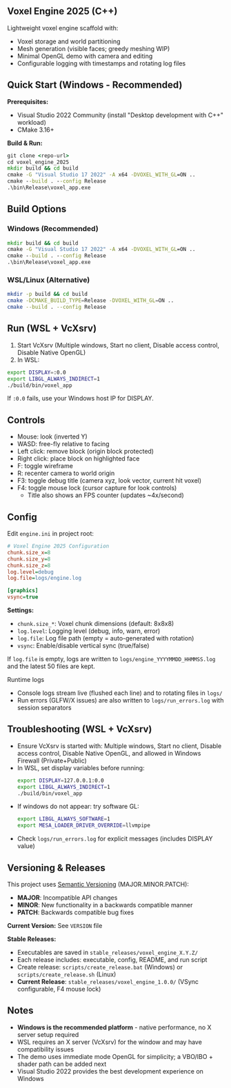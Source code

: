 ## Voxel Engine 2025 (C++)

Lightweight voxel engine scaffold with:
- Voxel storage and world partitioning
- Mesh generation (visible faces; greedy meshing WIP)
- Minimal OpenGL demo with camera and editing
- Configurable logging with timestamps and rotating log files

## Quick Start (Windows - Recommended)

**Prerequisites:**
- Visual Studio 2022 Community (install "Desktop development with C++" workload)
- CMake 3.16+

**Build & Run:**
```cmd
git clone <repo-url>
cd voxel_engine_2025
mkdir build && cd build
cmake -G "Visual Studio 17 2022" -A x64 -DVOXEL_WITH_GL=ON ..
cmake --build . --config Release
.\bin\Release\voxel_app.exe
```

## Build Options

### Windows (Recommended)
```cmd
mkdir build && cd build
cmake -G "Visual Studio 17 2022" -A x64 -DVOXEL_WITH_GL=ON ..
cmake --build . --config Release
.\bin\Release\voxel_app.exe
```

### WSL/Linux (Alternative)
```bash
mkdir -p build && cd build
cmake -DCMAKE_BUILD_TYPE=Release -DVOXEL_WITH_GL=ON ..
cmake --build . --config Release
```

## Run (WSL + VcXsrv)

1) Start VcXsrv (Multiple windows, Start no client, Disable access control, Disable Native OpenGL)
2) In WSL:
```bash
export DISPLAY=:0.0
export LIBGL_ALWAYS_INDIRECT=1
./build/bin/voxel_app
```
If `:0.0` fails, use your Windows host IP for DISPLAY.

## Controls

- Mouse: look (inverted Y)
- WASD: free-fly relative to facing
- Left click: remove block (origin block protected)
- Right click: place block on highlighted face
- F: toggle wireframe
- R: recenter camera to world origin
- F3: toggle debug title (camera xyz, look vector, current hit voxel)
- F4: toggle mouse lock (cursor capture for look controls)
  - Title also shows an FPS counter (updates ~4x/second)

## Config

Edit `engine.ini` in project root:
```ini
# Voxel Engine 2025 Configuration
chunk.size_x=8
chunk.size_y=8
chunk.size_z=8
log.level=debug
log.file=logs/engine.log

[graphics]
vsync=true
```

**Settings:**
- `chunk.size_*`: Voxel chunk dimensions (default: 8x8x8)
- `log.level`: Logging level (debug, info, warn, error)
- `log.file`: Log file path (empty = auto-generated with rotation)
- `vsync`: Enable/disable vertical sync (true/false)

If `log.file` is empty, logs are written to `logs/engine_YYYYMMDD_HHMMSS.log` and the latest 50 files are kept.

Runtime logs
- Console logs stream live (flushed each line) and to rotating files in `logs/`
- Run errors (GLFW/X issues) are also written to `logs/run_errors.log` with session separators

## Troubleshooting (WSL + VcXsrv)

- Ensure VcXsrv is started with: Multiple windows, Start no client, Disable access control, Disable Native OpenGL, and allowed in Windows Firewall (Private+Public)
- In WSL, set display variables before running:
  ```bash
  export DISPLAY=127.0.0.1:0.0
  export LIBGL_ALWAYS_INDIRECT=1
  ./build/bin/voxel_app
  ```
- If windows do not appear: try software GL:
  ```bash
  export LIBGL_ALWAYS_SOFTWARE=1
  export MESA_LOADER_DRIVER_OVERRIDE=llvmpipe
  ```
- Check `logs/run_errors.log` for explicit messages (includes DISPLAY value)

## Versioning & Releases

This project uses [Semantic Versioning](https://semver.org/) (MAJOR.MINOR.PATCH):
- **MAJOR**: Incompatible API changes
- **MINOR**: New functionality in a backwards compatible manner  
- **PATCH**: Backwards compatible bug fixes

**Current Version:** See `VERSION` file

**Stable Releases:**
- Executables are saved in `stable_releases/voxel_engine_X.Y.Z/`
- Each release includes: executable, config, README, and run script
- Create release: `scripts/create_release.bat` (Windows) or `scripts/create_release.sh` (Linux)
- **Current Release**: `stable_releases/voxel_engine_1.0.0/` (VSync configurable, F4 mouse lock)

## Notes

- **Windows is the recommended platform** - native performance, no X server setup required
- WSL requires an X server (VcXsrv) for the window and may have compatibility issues
- The demo uses immediate mode OpenGL for simplicity; a VBO/IBO + shader path can be added next
- Visual Studio 2022 provides the best development experience on Windows



